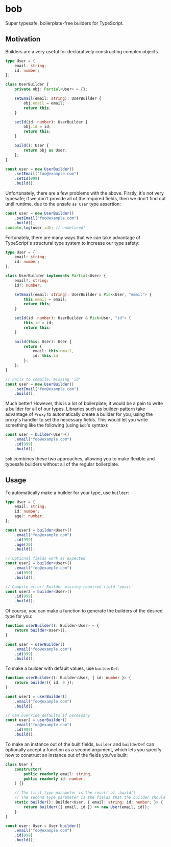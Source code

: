 # bob

Super typesafe, boilerplate-free builders for TypeScript.

## Motivation

Builders are a very useful for declaratively constructing complex objects.

```typescript
type User = {
    email: string;
    id: number;
};

class UserBuilder {
    private obj: Partial<User> = {};

    setEmail(email: string): UserBuilder {
        obj.email = email;
        return this;
    }

    setId(id: number): UserBuilder {
        obj.id = id;
        return this;
    }

    build(): User {
        return obj as User;
    };
}

const user = new UserBuilder()
    .setEmail("foo@example.com")
    .setId(999)
    .build();
```

Unfortunately, there are a few problems with the above. Firstly, it's not very
typesafe; if we don't provide all of the required fields, then we don't find out
until runtime, due to the unsafe `as User` type assertion:

```typescript
const user = new UserBuilder()
    .setEmail("foo@example.com")
    .build();
console.log(user.id); // undefined!
```

Fortunately, there are many ways that we can take advantage of TypeScript's
structural type system to increase our type safety:

```typescript
type User = {
    email: string;
    id: number;
};

class UserBuilder implements Partial<User> {
    email?: string;
    id?: number;

    setEmail(email: string): UserBuilder & Pick<User, "email"> {
        this.email = email;
        return this;
    }

    setId(id: number): UserBuilder & Pick<User, "id"> {
        this.id = id;
        return this;
    }

    build(this: User): User {
        return {
            email: this.email,
            id: this.id
        };
    };
}

// Fails to compile, missing 'id'
const user = new UserBuilder()
    .setEmail("foo@example.com")
    .build();
```

Much better! However, this is a lot of boilerplate; it would be a pain to write
a builder for all of our types. Libraries such as
[builder-pattern](https://github.com/Vincent-Pang/builder-pattern) take
advantage of `Proxy` to automatically create a builder for you, using the
proxy's handler to set the necessary fields. This would let you write something
like the following (using `bob`'s syntax):

```typescript
const user = builder<User>()
    .email("foo@example.com")
    .id(999)
    .build();
```

`bob` combines these two approaches, allowing you to make flexible and typesafe
builders without all of the regular boilerplate.

## Usage

To automatically make a builder for your type, use `builder`:

```typescript
type User = {
    email: string;
    id: number;
    age?: number;
};

const user1 = builder<User>()
    .email("foo@example.com")
    .id(999)
    .age(20)
    .build();

// Optional fields work as expected
const user2 = builder<User>()
    .email("foo@example.com")
    .id(999)
    .build();

// Compile error! Builder missing required field 'email'
const user2 = builder<User>()
    .id(999)
    .build();
```

Of course, you can make a function to generate the builders of the desired type
for you:

```typescript
function userBuilder(): Builder<User> = {
    return builder<User>();
}

const user = userBuilder()
    .email("foo@example.com")
    .id(999)
    .build();
```

To make a builder with default values, use `builderDef`:

```typescript
function userBuilder(): Builder<User, { id: number }> {
    return builder({ id: 0 });
}

const user1 = userBuilder()
    .email("foo@example.com")
    .build();

// Can override defaults if necessary
const user2 = userBuilder()
    .email("foo@example.com")
    .id(999)
    .build();
```

To make an instance out of the built fields, `builder` and `builderDef` can
optionally accept a function as a second argument, which lets you specify how to
construct an instance out of the fields you've built:

```typescript
class User {
    constructor(
        public readonly email: string,
        public readonly id: number,
    ) {}

    // The first type parameter is the result of .build()
    // The second type parameter is the fields that the builder should have
    static builder(): Builder<User, { email: string; id: number; }> {
        return builder(({ email, id }) => new User(email, id));
    }
}

const user: User = User.builder()
    .email("foo@example.com")
    .id(999)
    .build();
```

